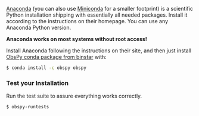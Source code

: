 [Anaconda](https://store.continuum.io/cshop/anaconda/) (you can also use [Miniconda](http://conda.pydata.org/miniconda.html) for a smaller footprint) is a scientific Python installation shipping with essentially all needed packages. Install it according to the instructions on their homepage. You can use any Anaconda Python version.

**Anaconda works on most systems without root access!**

Install Anaconda following the instructions on their site, and then just install [ObsPy conda package from binstar](https://binstar.org/obspy) with:

```bash
$ conda install -c obspy obspy
```


### Test your Installation

Run the test suite to assure everything works correctly.

```bash
$ obspy-runtests
```